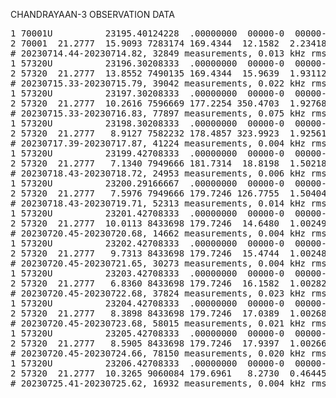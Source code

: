 CHANDRAYAAN-3 OBSERVATION DATA

<pre>1 70001U          23195.40124228  .00000000  00000-0  00000-0 0    04
2 70001  21.2777  15.9093 7283174 169.4344  12.1582  2.23418269    02
# 20230714.44-20230714.82, 32849 measurements, 0.013 kHz rms
1 57320U          23196.30208333  .00000000  00000-0  00000-0 0    03
2 57320  21.2777  13.8552 7490135 169.4344  15.9639  1.93112007    06
# 20230715.33-20230715.79, 39042 measurements, 0.022 kHz rms
1 57320U          23197.30208333  .00000000  00000-0  00000-0 0    04
2 57320  21.2777  10.2616 7596669 177.2254 350.4703  1.92768114    08
# 20230715.33-20230716.83, 77897 measurements, 0.075 kHz rms
1 57320U          23198.30208333  .00000000  00000-0  00000-0 0    05
2 57320  21.2777   8.9127 7582232 178.4857 323.9923  1.92561516    08
# 20230717.39-20230717.87, 41224 measurements, 0.004 kHz rms
1 57320U          23199.42708333  .00000000  00000-0  00000-0 0    04
2 57320  21.2777   7.1340 7949666 181.7314  18.8198  1.50218614    05
# 20230718.43-20230718.72, 24953 measurements, 0.006 kHz rms
1 57320U          23200.29166667  .00000000  00000-0  00000-0 0    00
2 57320  21.2777   7.5976 7949666 179.7246 126.7755  1.50404772    05
# 20230718.43-20230719.71, 52313 measurements, 0.014 kHz rms
1 57320U          23201.42708333  .00000000  00000-0  00000-0 0    08
2 57320  21.2777  10.0113 8433698 179.7246  14.6480  1.00249321    03
# 20230720.45-20230720.68, 14662 measurements, 0.004 kHz rms
1 57320U          23202.42708333  .00000000  00000-0  00000-0 0    09
2 57320  21.2777   9.7313 8433698 179.7246  15.4744  1.00248067    08
# 20230720.45-20230721.65, 30273 measurements, 0.004 kHz rms
1 57320U          23203.42708333  .00000000  00000-0  00000-0 0    00
2 57320  21.2777   6.8360 8433698 179.7246  16.1582  1.00282301    05
# 20230720.45-20230722.68, 37824 measurements, 0.023 kHz rms
1 57320U          23204.42708333  .00000000  00000-0  00000-0 0    01
2 57320  21.2777   8.3898 8433698 179.7246  17.0389  1.00268886    05
# 20230720.45-20230723.68, 58015 measurements, 0.021 kHz rms
1 57320U          23205.42708333  .00000000  00000-0  00000-0 0    02
2 57320  21.2777   8.5905 8433698 179.7246  17.9397  1.00266860    04
# 20230720.45-20230724.66, 78150 measurements, 0.020 kHz rms
1 57320U          23206.42708333  .00000000  00000-0  00000-0 0    03
2 57320  21.2777  10.3265 9060084 179.6961   8.2730  0.46445977    04
# 20230725.41-20230725.62, 16932 measurements, 0.004 kHz rms</pre> 
